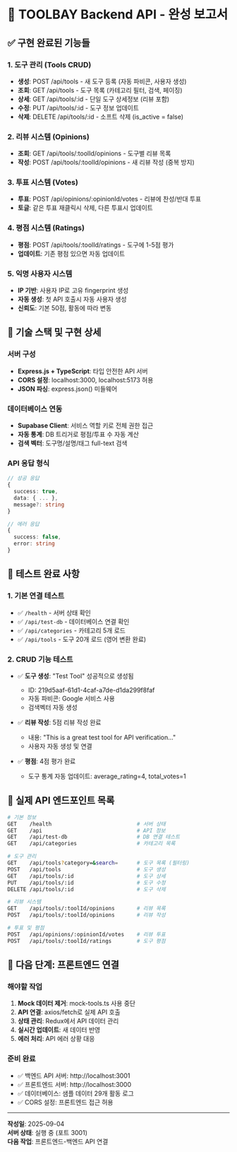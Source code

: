 # 🚀 TOOLBAY Backend API - 완성 보고서

## ✅ 구현 완료된 기능들

### 1. 도구 관리 (Tools CRUD)
- **생성**: POST /api/tools - 새 도구 등록 (자동 파비콘, 사용자 생성)
- **조회**: GET /api/tools - 도구 목록 (카테고리 필터, 검색, 페이징)
- **상세**: GET /api/tools/:id - 단일 도구 상세정보 (리뷰 포함)
- **수정**: PUT /api/tools/:id - 도구 정보 업데이트
- **삭제**: DELETE /api/tools/:id - 소프트 삭제 (is_active = false)

### 2. 리뷰 시스템 (Opinions)
- **조회**: GET /api/tools/:toolId/opinions - 도구별 리뷰 목록
- **작성**: POST /api/tools/:toolId/opinions - 새 리뷰 작성 (중복 방지)

### 3. 투표 시스템 (Votes)
- **투표**: POST /api/opinions/:opinionId/votes - 리뷰에 찬성/반대 투표
- **토글**: 같은 투표 재클릭시 삭제, 다른 투표시 업데이트

### 4. 평점 시스템 (Ratings)
- **평점**: POST /api/tools/:toolId/ratings - 도구에 1-5점 평가
- **업데이트**: 기존 평점 있으면 자동 업데이트

### 5. 익명 사용자 시스템
- **IP 기반**: 사용자 IP로 고유 fingerprint 생성
- **자동 생성**: 첫 API 호출시 자동 사용자 생성
- **신뢰도**: 기본 50점, 활동에 따라 변동

## 🔧 기술 스택 및 구현 상세

### 서버 구성
- **Express.js + TypeScript**: 타입 안전한 API 서버
- **CORS 설정**: localhost:3000, localhost:5173 허용
- **JSON 파싱**: express.json() 미들웨어

### 데이터베이스 연동
- **Supabase Client**: 서비스 역할 키로 전체 권한 접근
- **자동 통계**: DB 트리거로 평점/투표 수 자동 계산
- **검색 벡터**: 도구명/설명/태그 full-text 검색

### API 응답 형식
```typescript
// 성공 응답
{
  success: true,
  data: { ... },
  message?: string
}

// 에러 응답  
{
  success: false,
  error: string
}
```

## 🧪 테스트 완료 사항

### 1. 기본 연결 테스트
- ✅ `/health` - 서버 상태 확인
- ✅ `/api/test-db` - 데이터베이스 연결 확인
- ✅ `/api/categories` - 카테고리 5개 로드
- ✅ `/api/tools` - 도구 20개 로드 (영어 변환 완료)

### 2. CRUD 기능 테스트
- ✅ **도구 생성**: "Test Tool" 성공적으로 생성됨
  - ID: 219d5aaf-61d1-4caf-a7de-d1da299f8faf
  - 자동 파비콘: Google 서비스 사용
  - 검색벡터 자동 생성
  
- ✅ **리뷰 작성**: 5점 리뷰 작성 완료
  - 내용: "This is a great test tool for API verification..."
  - 사용자 자동 생성 및 연결
  
- ✅ **평점**: 4점 평가 완료
  - 도구 통계 자동 업데이트: average_rating=4, total_votes=1

## 📡 실제 API 엔드포인트 목록

```bash
# 기본 정보
GET    /health                           # 서버 상태
GET    /api                              # API 정보
GET    /api/test-db                      # DB 연결 테스트
GET    /api/categories                   # 카테고리 목록

# 도구 관리
GET    /api/tools?category=&search=      # 도구 목록 (필터링)
POST   /api/tools                        # 도구 생성
GET    /api/tools/:id                    # 도구 상세
PUT    /api/tools/:id                    # 도구 수정  
DELETE /api/tools/:id                    # 도구 삭제

# 리뷰 시스템
GET    /api/tools/:toolId/opinions       # 리뷰 목록
POST   /api/tools/:toolId/opinions       # 리뷰 작성

# 투표 및 평점
POST   /api/opinions/:opinionId/votes    # 리뷰 투표
POST   /api/tools/:toolId/ratings        # 도구 평점
```

## 🎯 다음 단계: 프론트엔드 연결

### 해야할 작업
1. **Mock 데이터 제거**: mock-tools.ts 사용 중단
2. **API 연결**: axios/fetch로 실제 API 호출
3. **상태 관리**: Redux에서 API 데이터 관리
4. **실시간 업데이트**: 새 데이터 반영
5. **에러 처리**: API 에러 상황 대응

### 준비 완료
- ✅ 백엔드 API 서버: http://localhost:3001
- ✅ 프론트엔드 서버: http://localhost:3000  
- ✅ 데이터베이스: 샘플 데이터 29개 활동 로그
- ✅ CORS 설정: 프론트엔드 접근 허용

---

**작성일**: 2025-09-04  
**서버 상태**: 실행 중 (포트 3001)  
**다음 작업**: 프론트엔드-백엔드 API 연결